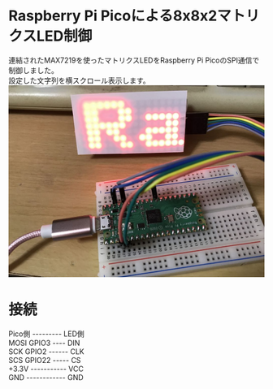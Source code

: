 # Raspberry Pi Picoによる8x8x2マトリクスLED制御
連結されたMAX7219を使ったマトリクスLEDをRaspberry Pi PicoのSPI通信で制御しました。  
設定した文字列を横スクロール表示します。  
![](ledmatrix.jpg)  
  
# 接続
Pico側 --------- LED側  
MOSI GPIO3 ---- DIN  
SCK GPIO2 ------ CLK  
SCS GPIO22 ----- CS  
+3.3V ----------- VCC  
GND ------------ GND  
